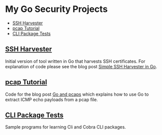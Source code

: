 # My Go Security Projects

<!-- MarkdownTOC -->

- [SSH Harvester](#ssh-harvester)
- [pcap Tutorial](#pcap-tutorial)
- [CLI Package Tests](#cli-package-tests)

<!-- /MarkdownTOC -->

<a name="ssh-harvester"></a>
## [SSH Harvester](ssh-harvester)
Initial version of tool written in Go that harvests SSH certificates. For explanation of code please see the blog post [Simple SSH Harvester in Go][go-sshharvester].

<a name="pcap-tutorial"></a>
## [pcap Tutorial](pcap-tutorial)
Code for the blog post [Go and pcaps][go-pcap] which explains how to use Go to extract ICMP echo payloads from a pcap file.

<a name="cli-package-tests"></a>
## [CLI Package Tests](cli-package-tests)
Sample programs for learning Cli and Cobra CLI packages.

<!-- Links -->

[go-pcap]: https://parsiya.net/blog/2017-12-03-go-and-pcaps/
[go-sshharvester]: https://parsiya.net/blog/2017-12-28-simple-ssh-harvester-in-go/
